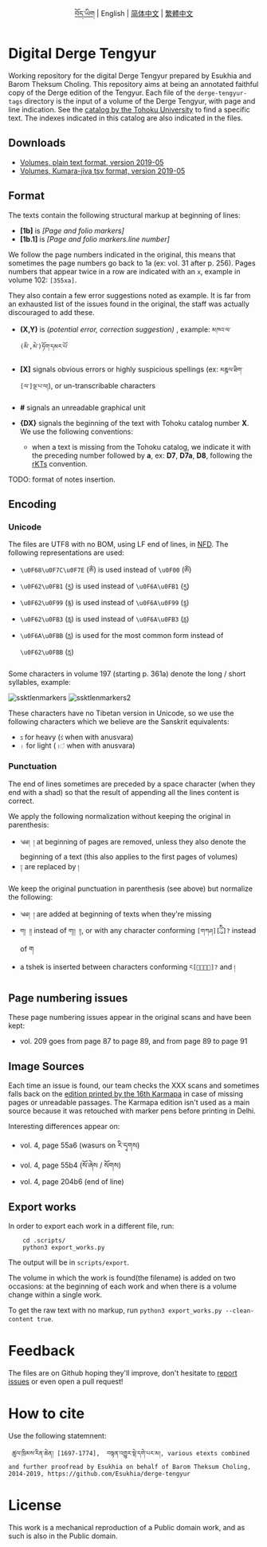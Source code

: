 <p align="center">
  <a href="https://github.com/Esukhia/derge-tengyur/blob/master/README.bo.md">བོད་ཡིག</a> |
  <span>English</span> |
  <a href="https://github.com/Esukhia/derge-tengyur/blob/master/README.zh-cn.md">简体中文</a> |
  <a href="https://github.com/Esukhia/derge-tengyur/blob/master/README.zh-tw.md">繁體中文</a>
</p>

# Digital Derge Tengyur

Working repository for the digital Derge Tengyur prepared by Esukhia and Barom Theksum Choling. This repository aims at being an annotated faithful copy of the Derge edition of the Tengyur. Each file of the `derge-tengyur-tags` directory is the input of a volume of the Derge Tengyur, with page and line indication. See the [catalog by the Tohoku University](https://www.tbrc.org/#!rid=W1PD95677) to find a specific text. The indexes indicated in this catalog are also indicated in the files.

## Downloads

- [Volumes, plain text format, version 2019-05](https://github.com/Esukhia/derge-tengyur/releases/download/1905/deten_vol_txt_v1905.zip)
- [Volumes, Kumara-jiva tsv format, version 2019-05](https://github.com/Esukhia/derge-tengyur/releases/download/1905/deten_vol_kjtsv_v1905.zip)


## Format

The texts contain the following structural markup at beginning of lines:

* **[1b]** is _[Page and folio markers]_
* **[1b.1]** is _[Page and folio markers.line number]_

We follow the page numbers indicated in the original, this means that sometimes the page numbers go back to 1a (ex: vol. 31 after p. 256). Pages numbers that appear twice in a row are indicated with an `x`, example in volume 102: `[355xa]`.

They also contain a few error suggestions noted as example. It is far from an exhausted list of the issues found in the original, the staff was actually discouraged to add these.

* **(X,Y)** is _(potential error, correction suggestion)_ , example: `མཁའ་ལ་(མི་,མེ་)ཏོག་དམར་པོ་`

* **[X]** signals obvious errors or highly suspicious spellings (ex: `མཎྜལ་ཐིག་[ལ་]ལྔ་པ་ལ།`), or un-transcribable characters
* **#** signals an unreadable graphical unit
* **{DX}** signals the beginning of the text with Tohoku catalog number **X**. We use the following conventions:
  * when a text is missing from the Tohoku catalog, we indicate it with the preceding number followed by **a**, ex: **D7**, **D7a**, **D8**, following the [rKTs](https://www.istb.univie.ac.at/kanjur/rktsneu/sub/index.php) convention.

TODO: format of notes insertion.

## Encoding

### Unicode

The files are UTF8 with no BOM, using LF end of lines, in [NFD](http://unicode.org/reports/tr15/). The following representations are used:

 - `\u0F68\u0F7C\u0F7E` (`ཨོཾ`) is used instead of `\u0F00` (`ༀ`)
 - `\u0F62\u0FB1` (`རྱ`) is used instead of `\u0F6A\u0FB1` (`ཪྱ`)
 - `\u0F62\u0F99` (`རྙ`) is used instead of `\u0F6A\u0F99` (`ཪྙ`)
 - `\u0F62\u0FB3` (`རླ`) is used instead of `\u0F6A\u0FB3` (`ཪླ`)
 - `\u0F6A\u0FBB` (`ཪྻ`) is used for the most common form instead of `\u0F62\u0FBB` (`རྻ`)

Some characters in volume 197 (starting p. 361a) denote the long / short syllables, example:

![ssktlenmarkers](https://user-images.githubusercontent.com/17675331/45107718-106e0f00-b16d-11e8-9759-9f169bce3c48.png)
![ssktlenmarkers2](https://user-images.githubusercontent.com/17675331/45107711-0cda8800-b16d-11e8-8f85-19728bf41123.png)

These characters have no Tibetan version in Unicode, so we use the following characters which we believe are the Sanskrit equivalents:
 - `ऽ` for heavy (`ऽं` when with anusvara)
 - `।` for light (`।ं` when with anusvara)

### Punctuation

The end of lines sometimes are preceded by a space character (when they end with a shad) so that the result of appending all the lines content is correct.

We apply the following normalization without keeping the original in parenthesis:
 - `༄༅། །` at beginning of pages are removed, unless they also denote the beginning of a text (this also applies to the first pages of volumes)
 - `༑` are replaced by `།`

We keep the original punctuation in parenthesis (see above) but normalize the following:
 - `༄༅། །` are added at beginning of texts when they're missing
 - `ག། །།` instead of `ག།། །།`, or with any character conforming `[གཀཤ][ོེིུ]?` instead of ག
 - a tshek is inserted between characters conforming `ང[ོེིུ]?` and `།`

## Page numbering issues

These page numbering issues appear in the original scans and have been kept:
- vol. 209 goes from page 87 to page 89, and from page 89 to page 91

## Image Sources

Each time an issue is found, our team checks the XXX scans and sometimes falls back on the [edition printed by the 16th Karmapa](https://www.tbrc.org/#!rid=W23703) in case of missing pages or unreadable passages. The Karmapa edition isn't used as a main source because it was retouched with marker pens before printing in Delhi.

Interesting differences appear on:
- vol. 4, page 55a6 (wasurs on རི་དྭགས)
- vol. 4, page 55b4 (སོ་ཞེས / སོགས)
- vol. 4, page 204b6 (end of line)


## Export works

In order to export each work in a different file, run:

        cd .scripts/
        python3 export_works.py

The output will be in `scripts/export`.

The volume in which the work is found(the filename) is added on two occasions:
at the beginning of each work and when there is a volume change within a single work.

To get the raw text with no markup, run `python3 export_works.py --clean-content true`.


# Feedback

The files are on Github hoping they'll improve, don't hesitate to [report issues](https://github.com/Esukhia/derge-tengyur/issues) or even open a pull request!

# How to cite

Use the following statemnent:
    
     ཚུལ་ཁྲིམས་རིན་ཆེན། [1697-1774],  བསྟན་འགྱུར་སྡེ་དགེ་པར་མ།, various etexts combined and further proofread by Esukhia on behalf of Barom Theksum Choling, 2014-2019, https://github.com/Esukhia/derge-tengyur

# License

This work is a mechanical reproduction of a Public domain work, and as such is also in the Public domain.
